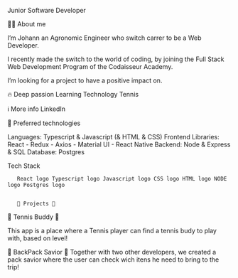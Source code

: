 Junior Software Developer


👨‍💻 About me

I’m Johann an Agronomic Engineer who switch carrer to be a Web Developer.

I recently made the switch to the world of coding, by joining the Full Stack Web Development Program of the Codaisseur Academy.

I’m looking for a project to have a positive impact on.

🔥 Deep passion
Learning
Technology
Tennis


ℹ️ More info
LinkedIn 

🤖 Preferred technologies

Languages: Typescript & Javascript (& HTML & CSS)
Frontend Libraries: React - Redux - Axios - Material UI - React Native
Backend: Node & Express & SQL
Database: Postgres

Tech Stack

       React logo Typescript logo Javascript logo CSS logo HTML logo NODE logo Postgres logo
       
       
       👾 Projects 👾
       
🎾 Tennis Buddy 🎾

This app is a place where a Tennis player can find a tennis budy to play with, based on level!

🎒 BackPack Savior 🎒
Together with two other developers, we created a pack savior where the user can check wich itens he need to bring to the trip!

